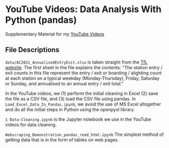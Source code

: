 # YouTube Videos: Data Analysis With Python (pandas)
 Supplementary Material for my [YouTube Videos](https://youtube.com/playlist?list=PLCZPLPOZkkjaTIDFjWmMWZZrsazv15z_J)

## File Descriptions <a name="files"></a>

`data/AC2021_AnnualisedEntryExit.xlsx` is taken straight from the [TfL website]( http://crowding.data.tfl.gov.uk/Annual%20Station%20Counts/2021/AC2021_AnnualisedEntryExit.xlsx). The first sheet in the file explains the contents: "The station entry / exit counts in this file represent the entry / exit or boarding / alighting count at each station on a typical weekday (Monday-Thursday), Friday, Saturday or Sunday, and annualised to an annual entry / exit total."

In the YouTube videos, we (1) perform the initial cleaning in Excel (2) save the file as a CSV file, and (3) load the CSV file using pandas.
In `Load_Excel_Data_In_Pandas.ipynb`, we avoid the use of MS Excel altogether and do all the initial steps in Python using the openpyxl library. 

`1 Data-Cleaning.ipynb` is the Jupyter notebook we use in the YouTube videos for data cleaning.

`Webscraping_Demonstration_pandas_read_html.ipynb` 
The simplest method of getting data that is in the form of tables on web pages. 